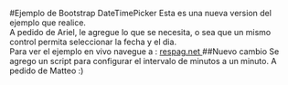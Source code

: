 #Ejemplo de Bootstrap DateTimePicker 
Esta es una nueva version del ejemplo que realice.      
A pedido de Ariel, le agregue lo que se necesita,  o sea que un mismo control
permita seleccionar la fecha y el dia.     
Para ver el ejemplo en vivo navegue a :
<a href="http://bootstrapdtp.azurewebsites.net/" target="_blank">
	respag.net
</a>
##Nuevo cambio
Se agrego un script para configurar el intervalo de minutos
a un minuto. A pedido de Matteo :)

